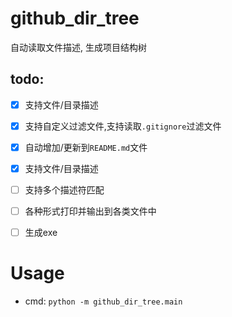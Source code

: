 # github_dir_tree
自动读取文件描述, 生成项目结构树

## todo:

- [x] 支持文件/目录描述
- [x] 支持自定义过滤文件,支持读取`.gitignore`过滤文件
- [x] 自动增加/更新到`README.md`文件
- [x] 支持文件/目录描述
- [ ] 支持多个描述符匹配
- [ ] 各种形式打印并输出到各类文件中
- [ ] 生成exe


# Usage

* cmd: `python -m github_dir_tree.main`
